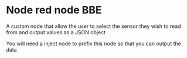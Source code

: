 # Node red node BBE

A custom node that allow the user to select the sensor they wish to read from and output values as a JSON object

You will need a inject node to prefix this node so that you can output the data